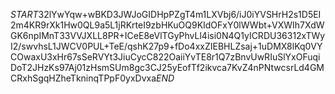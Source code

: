 $START$32lYwYqw+wBKD3JWJoGIDHpPZgT4m1LXVbj6/iJ0iYVSHrH2s1D5EI2m4KR9rXk1Hw0QL9a5L1jRKrteI9zbHKuOQ9KIdOFxY0lWWbt+VXWIh7XdWGK6npIMnT33VVJXLL8PR+ICeE8eVlTGyPhvLl4isi0N4Q1yICRDU36312xTWyI2/swvhsL1JWCV0PUL+TeE/qshK27p9+fDo4xxZIEBHLZsaj+1uDMX8lKq0VYCOwaxU3xHr67sSeRVYt3JiuCycC822OaiiYvTE8r1Q7zBnvUwRIuSlYxOFuqiDoT2JHzKs97Aj01zHsmSUm8gc3CJ25yEofTf2ikvca7KvZ4nPNtwcsrLd4GMCRxhSgqHZheTkninqTPpF0yxDvxa$END$